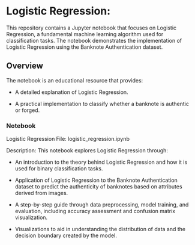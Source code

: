 # Logistic Regression:
This repository contains a Jupyter notebook that focuses on Logistic Regression, a fundamental machine learning algorithm used for classification tasks. The notebook demonstrates the implementation of Logistic Regression using the Banknote Authentication dataset.

## Overview
The notebook is an educational resource that provides:

- A detailed explanation of Logistic Regression.

- A practical implementation to classify whether a banknote is authentic or forged.

### Notebook
Logistic Regression
File: logistic_regression.ipynb

Description:
This notebook explores Logistic Regression through:

- An introduction to the theory behind Logistic Regression and how it is used for binary classification tasks.

- Application of Logistic Regression to the Banknote Authentication dataset to predict the authenticity of banknotes based on attributes derived from images.

- A step-by-step guide through data preprocessing, model training, and evaluation, including accuracy assessment and confusion matrix visualization.

- Visualizations to aid in understanding the distribution of data and the decision boundary created by the model.